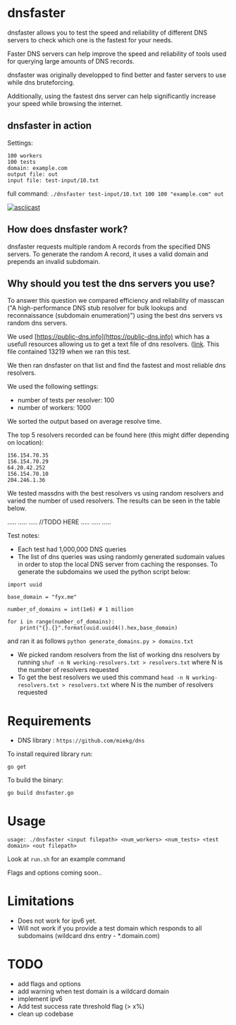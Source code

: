 # dnsfaster

dnsfaster allows you to test the speed and reliability of different DNS servers to check which one is the fastest for your needs.

Faster DNS servers can help improve the speed and reliability of tools used for querying large amounts of DNS records.

dnsfaster was originally developped to find better and faster servers to use while dns bruteforcing.

Additionally, using the fastest dns server can help significantly increase your speed while browsing the internet.

## dnsfaster in action

Settings:
```
100 workers
100 tests
domain: example.com
output file: out
input file: test-input/10.txt
```

full command: `./dnsfaster test-input/10.txt 100 100 "example.com" out` 

[![asciicast](https://asciinema.org/a/t40ORqxZz5KCB6YXOw8A7H8i9.svg)](https://asciinema.org/a/t40ORqxZz5KCB6YXOw8A7H8i9)

## How does dnsfaster work?

dnsfaster requests multiple random A records from the specified DNS servers.
To generate the random A record, it uses a valid domain and prepends an invalid subdomain.

## Why should you test the dns servers you use?

To answer this question we compared efficiency and reliability of masscan ("A high-performance DNS stub resolver for bulk lookups and reconnaissance (subdomain enumeration)") using the best dns servers vs random dns servers.

We used [https://public-dns.info](https://public-dns.info) which has a usefull resources allowing us to get a text file of dns resolvers. ([link](https://public-dns.info/nameservers.txt). This file contained 13219 when we ran this test.

We then ran dnsfaster on that list and find the fastest and most reliable dns resolvers.

We used the following settings:
- number of tests per resolver: 100
- number of workers: 1000

We sorted the output based on average resolve time.

The top 5 resolvers recorded can be found here (this might differ depending on location):
```
156.154.70.35
156.154.70.29
64.20.42.252
156.154.70.10
204.246.1.36
```

We tested massdns with the best resolvers vs using random resolvers and varied the number of used resolvers. The results can be seen in the table below.

.....
.....
.....
//TODO HERE
.....
.....
.....


Test notes:

- Each test had 1,000,000 DNS queries 
- The list of dns queries was using randomly generated sudomain values in order to stop the local DNS server from caching the responses. To generate the subdomains we used the python script below:
```python3
import uuid

base_domain = "fyx.me"

number_of_domains = int(1e6) # 1 million

for i in range(number_of_domains):
    print("{}.{}".format(uuid.uuid4().hex,base_domain)
```
and ran it as follows `python generate_domains.py > domains.txt`

- We picked random resolvers from the list of working dns resolvers by running `shuf -n N working-resolvers.txt > resolvers.txt` where N is the number of resolvers requested
- To get the best resolvers we used this command `head -n N working-resolvers.txt > resolvers.txt` where N is the number of resolvers requested


# Requirements

- DNS library : `https://github.com/miekg/dns`

To install required library run:
```
go get
```

To build the binary:
```
go build dnsfaster.go
```

# Usage

`usage: ./dnsfaster <input filepath> <num_workers> <num_tests> <test domain> <out filepath>`

Look at `run.sh` for an example command

Flags and options coming soon..

# Limitations

- Does not work for ipv6 yet.
- Will not work if you provide a test domain which responds to all subdomains (wildcard dns entry - \*.domain.com)

# TODO

- add flags and options
- add warning when test domain is a wildcard domain
- implement ipv6
- Add test success rate threshold flag (> x%)
- clean up codebase


